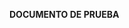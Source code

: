 **DOCUMENTO DE PRUEBA**

<link https://www.google.cl></link>
<link https://www.facebook.com></link>
<link https://www.twitter.com></link>
<link https://www.instagram.com></link>
<link https://www.yahoo.com></link>
<link http://www.columbia.edu/~fdc/sample.html></link> 
<a href=www.example.com/1234 5678>